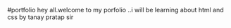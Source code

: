 #portfolio
hey all.welcome to my porfolio  ..i will be learning about html and css by tanay pratap sir